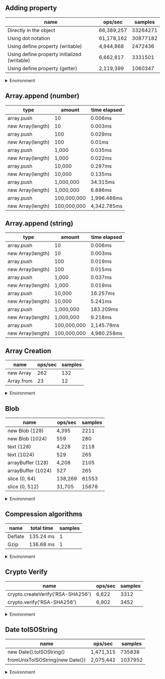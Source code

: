## Adding property

|name|ops/sec|samples|
|-|-|-|
|Directly in the object|66,389,257|33264271|
|Using dot notation|61,178,162|30877182|
|Using define property (writable)|4,944,868|2472436|
|Using define property initialized (writable)|6,662,817|3331501|
|Using define property (getter)|2,119,399|1060347|


<details>
<summary>Environment</summary>

* __Machine:__ linux x64 | 4 vCPUs | 7.6GB Mem
* __Run:__ Tue May 06 2025 18:00:38 GMT+0000 (Coordinated Universal Time)
* __Node:__ `v22.14.0`
</details>

<!--
{"environment":{"platform":"linux","arch":"x64","cpus":4,"totalMemory":7.597835540771484},"benchmarks":[{"name":"Directly in the object","samples":33264271,"opsSec":66389257.60310571},{"name":"Using dot notation","samples":30877182,"opsSec":61178162.6143821},{"name":"Using define property (writable)","samples":2472436,"opsSec":4944868.597930404},{"name":"Using define property initialized (writable)","samples":3331501,"opsSec":6662817.093500021},{"name":"Using define property (getter)","samples":1060347,"opsSec":2119399.9749125172}]}-->

## Array.append (number)

|type|amount|time elapsed|
|-|-|-|
array.push|10|0.006ms
new Array(length)|10|0.003ms
array.push|100|0.029ms
new Array(length)|100|0.01ms
array.push|1,000|0.035ms
new Array(length)|1,000|0.022ms
array.push|10,000|0.297ms
new Array(length)|10,000|0.135ms
array.push|1,000,000|34.315ms
new Array(length)|1,000,000|6.886ms
array.push|100,000,000|1,996.486ms
new Array(length)|100,000,000|4,342.785ms
## Array.append (string)

|type|amount|time elapsed|
|-|-|-|
array.push|10|0.006ms
new Array(length)|10|0.003ms
array.push|100|0.019ms
new Array(length)|100|0.015ms
array.push|1,000|0.037ms
new Array(length)|1,000|0.019ms
array.push|10,000|16.257ms
new Array(length)|10,000|5.241ms
array.push|1,000,000|183.209ms
new Array(length)|1,000,000|9.218ms
array.push|100,000,000|2,145.78ms
new Array(length)|100,000,000|4,980.258ms

## Array Creation

|name|ops/sec|samples|
|-|-|-|
|new Array|262|132|
|Array.from|23|12|


<details>
<summary>Environment</summary>

* __Machine:__ linux x64 | 4 vCPUs | 7.6GB Mem
* __Run:__ Tue May 06 2025 18:09:06 GMT+0000 (Coordinated Universal Time)
* __Node:__ `v22.14.0`
</details>

<!--
{"environment":{"platform":"linux","arch":"x64","cpus":4,"totalMemory":7.597835540771484},"benchmarks":[{"name":"new Array","samples":132,"opsSec":262.20490380020897},{"name":"Array.from","samples":12,"opsSec":23.854311035773186}]}-->

## Blob

|name|ops/sec|samples|
|-|-|-|
|new Blob (128)|4,395|2211|
|new Blob (1024)|559|280|
|text (128)|4,228|2118|
|text (1024)|529|265|
|arrayBuffer (128)|4,208|2105|
|arrayBuffer (1024)|527|265|
|slice (0, 64)|138,269|81553|
|slice (0, 512)|31,705|15878|


<details>
<summary>Environment</summary>

* __Machine:__ linux x64 | 4 vCPUs | 7.6GB Mem
* __Run:__ Tue May 06 2025 18:16:17 GMT+0000 (Coordinated Universal Time)
* __Node:__ `v22.14.0`
</details>

<!--
{"environment":{"platform":"linux","arch":"x64","cpus":4,"totalMemory":7.597835540771484},"benchmarks":[{"name":"new Blob (128)","samples":2211,"opsSec":4395.030484366768},{"name":"new Blob (1024)","samples":280,"opsSec":559.2843453445406},{"name":"text (128)","samples":2118,"opsSec":4228.216656496555},{"name":"text (1024)","samples":265,"opsSec":529.4767900971904},{"name":"arrayBuffer (128)","samples":2105,"opsSec":4208.331379774594},{"name":"arrayBuffer (1024)","samples":265,"opsSec":527.1559399341494},{"name":"slice (0, 64)","samples":81553,"opsSec":138269.32939670252},{"name":"slice (0, 512)","samples":15878,"opsSec":31705.665797086494}]}-->

## Compression algorithms

|name|total time|samples|
|-|-|-|
|Deflate|135.24 ms|1|
|Gzip|136.68 ms|1|


<details>
<summary>Environment</summary>

* __Machine:__ linux x64 | 4 vCPUs | 7.6GB Mem
* __Run:__ Tue May 06 2025 18:18:37 GMT+0000 (Coordinated Universal Time)
* __Node:__ `v22.14.0`
</details>

<!--
{"environment":{"platform":"linux","arch":"x64","cpus":4,"totalMemory":7.597835540771484},"benchmarks":[{"name":"Deflate","samples":1,"totalTime":0.135241135},{"name":"Gzip","samples":1,"totalTime":0.136684739}]}-->

## Crypto Verify

|name|ops/sec|samples|
|-|-|-|
|crypto.createVerify('RSA-SHA256')|6,622|3312|
|crypto.verify('RSA-SHA256')|6,902|3452|


<details>
<summary>Environment</summary>

* __Machine:__ linux x64 | 4 vCPUs | 7.6GB Mem
* __Run:__ Tue May 06 2025 18:28:05 GMT+0000 (Coordinated Universal Time)
* __Node:__ `v22.14.0`
</details>

<!--
{"environment":{"platform":"linux","arch":"x64","cpus":4,"totalMemory":7.597835540771484},"benchmarks":[{"name":"crypto.createVerify('RSA-SHA256')","samples":3312,"opsSec":6622.171287398985},{"name":"crypto.verify('RSA-SHA256')","samples":3452,"opsSec":6902.994137112304}]}-->

## Date toISOString

|name|ops/sec|samples|
|-|-|-|
|new Date().toISOString()|1,471,315|735838|
|fromUnixToISOString(new Date())|2,075,442|1037952|


<details>
<summary>Environment</summary>

* __Machine:__ linux x64 | 4 vCPUs | 7.6GB Mem
* __Run:__ Tue May 06 2025 18:30:43 GMT+0000 (Coordinated Universal Time)
* __Node:__ `v22.14.0`
</details>

<!--
{"environment":{"platform":"linux","arch":"x64","cpus":4,"totalMemory":7.597835540771484},"benchmarks":[{"name":"new Date().toISOString()","samples":735838,"opsSec":1471315.0834673953},{"name":"fromUnixToISOString(new Date())","samples":1037952,"opsSec":2075442.4174554732}]}-->
